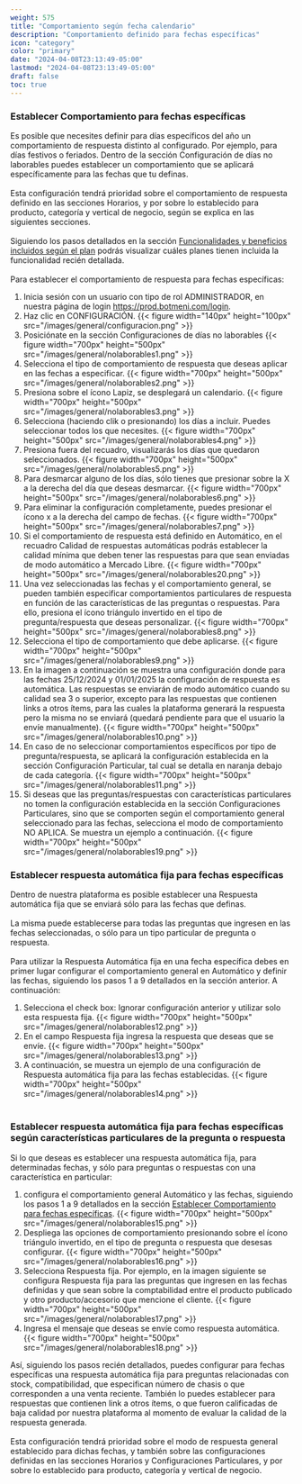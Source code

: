 ```yaml
---
weight: 575
title: "Comportamiento según fecha calendario"
description: "Comportamiento definido para fechas específicas"
icon: "category"
color: "primary"
date: "2024-04-08T23:13:49-05:00"
lastmod: "2024-04-08T23:13:49-05:00"
draft: false
toc: true
---
```

### Establecer Comportamiento para fechas específicas

Es posible que necesites definir para días específicos del año un comportamiento de respuesta distinto al configurado. Por ejemplo, para días festivos o feriados.
Dentro de la sección Configuración de días no laborables puedes establecer un comportamiento que se aplicará específicamente para las fechas que tu definas.<br></br>
Esta configuración tendrá prioridad sobre el comportamiento de respuesta definido en las secciones Horarios, y por sobre lo establecido para producto, categoría y vertical de negocio, según se explica en las siguientes secciones.<br></br>
Siguiendo los pasos detallados en la sección [Funcionalidades y beneficios incluidos según el plan](../../Suscripcíon_y_Pagos/Tu_Suscripcion/Conocer_beneficios_planes.md) podrás visualizar cuáles planes tienen incluida la funcionalidad recién detallada.<br></br>
Para establecer el comportamiento de respuesta para fechas específicas:
1. Inicia sesión con un usuario con tipo de rol ADMINISTRADOR, en nuestra página de login <https://prod.botmeni.com/login>.
2. Haz clic en CONFIGURACIÓN.
{{< figure width="140px" height="100px" src="/images/general/configuracion.png" >}}
3. Posiciónate en la sección Configuraciones de días no laborables
{{< figure width="700px" height="500px" src="/images/general/nolaborables1.png" >}}
4. Selecciona el tipo de comportamiento de respuesta que deseas aplicar en las fechas a especificar.
{{< figure width="700px" height="500px" src="/images/general/nolaborables2.png" >}}
5. Presiona sobre el ícono Lapiz, se desplegará un calendario.
{{< figure width="700px" height="500px" src="/images/general/nolaborables3.png" >}}
6. Selecciona (haciendo clik o presionando) los días a incluir. Puedes seleccionar todos los que necesites.
{{< figure width="700px" height="500px" src="/images/general/nolaborables4.png" >}}
7. Presiona fuera del recuadro, visualizarás los días que quedaron seleccionados.
{{< figure width="700px" height="500px" src="/images/general/nolaborables5.png" >}}
8. Para desmarcar alguno de los días, sólo tienes que presionar sobre la X a la derecha del día que deseas desmarcar.
{{< figure width="700px" height="500px" src="/images/general/nolaborables6.png" >}}
9. Para eliminar la configuración completamente, puedes presionar el ícono x a la derecha del campo de fechas.
{{< figure width="700px" height="500px" src="/images/general/nolaborables7.png" >}}
10. Si el comportamiento de respuesta está definido en Automático, en el recuadro Calidad de respuestas automáticas podrás establecer la calidad mínima que deben tener las respuestas para que sean enviadas de modo automático a Mercado Libre.
{{< figure width="700px" height="500px" src="/images/general/nolaborables20.png" >}}
10. Una vez seleccionadas las fechas y el comportamiento general, se pueden también especificar comportamientos particulares de respuesta en función de las características de las preguntas o respuestas. Para ello, presiona el ícono triángulo invertido en el tipo de pregunta/respuesta que deseas personalizar.
{{< figure width="700px" height="500px" src="/images/general/nolaborables8.png" >}}
11. Selecciona el tipo de comportamiento que debe aplicarse.
{{< figure width="700px" height="500px" src="/images/general/nolaborables9.png" >}}
12. En la imagen a continuación se muestra una configuración donde para las fechas 25/12/2024 y 01/01/2025 la configuración de respuesta es automática. Las respuestas se enviarán de modo automático cuando su calidad sea 3 o superior, excepto para las respuestas que contienen links a otros ítems, para las cuales la plataforma generará la respuesta pero la misma no se enviará (quedará pendiente para que el usuario la envíe manualmente). 
{{< figure width="700px" height="500px" src="/images/general/nolaborables10.png" >}}
13. En caso de no seleccionar comportamientos específicos por tipo de pregunta/respuesta, se aplicará la configuración establecida en la sección Configuración Particular, tal cual se detalla en naranja debajo de cada categoría.
{{< figure width="700px" height="500px" src="/images/general/nolaborables11.png" >}}
14. Si deseas que las preguntas/respuestas con características particulares no tomen la configuración establecida en la sección Configuraciones Particulares, sino que se comporten según el comportamiento general seleccionado para las fechas, selecciona el modo de comportamiento NO APLICA. Se muestra un ejemplo a continuación.
{{< figure width="700px" height="500px" src="/images/general/nolaborables19.png" >}}

### Establecer respuesta automática fija para fechas específicas

Dentro de nuestra plataforma es posible establecer una Respuesta automática fija que se enviará sólo para las fechas que definas.<br></br>
La misma puede establecerse para todas las preguntas que ingresen en las fechas seleccionadas, o sólo para un tipo particular de pregunta o respuesta.<br></br>
Para utilizar la Respuesta Automática fija en una fecha específica debes en primer lugar configurar el comportamiento general en Automático y definir las fechas, siguiendo los pasos 1 a 9 detallados en la sección anterior. A continuación:
1. Selecciona el check box: Ignorar configuración anterior y utilizar solo esta respuesta fija.
{{< figure width="700px" height="500px" src="/images/general/nolaborables12.png" >}}
2. En el campo Respuesta fija ingresa la respuesta que deseas que se envíe.
{{< figure width="700px" height="500px" src="/images/general/nolaborables13.png" >}}
4. A continuación, se muestra un ejemplo de una configuración de Respuesta automática fija para las fechas establecidas.
{{< figure width="700px" height="500px" src="/images/general/nolaborables14.png" >}}
<br></br>

### Establecer respuesta automática fija para fechas específicas según características particulares de la pregunta o respuesta

Si lo que deseas es establecer una respuesta automática fija, para determinadas fechas, y sólo para preguntas o respuestas con una característica en particular:
1. configura el comportamiento general Automático y las fechas, siguiendo los pasos 1 a 9 detallados en la sección [Establecer Comportamiento para fechas específicas](../Configuración_comportamiento_respuesta/Dias_festivos.md).
{{< figure width="700px" height="500px" src="/images/general/nolaborables15.png" >}}
2. Despliega las opciones de comportamiento presionando sobre el ícono triángulo invertido, en el tipo de pregunta o respuesta que desesas configurar.
{{< figure width="700px" height="500px" src="/images/general/nolaborables16.png" >}}
4. Selecciona Respuesta fija. Por ejemplo, en la imagen siguiente se configura Respuesta fija para las preguntas que ingresen en las fechas definidas y que sean sobre la comptabilidad entre el producto publicado y otro producto/accesorio que mencione el cliente.
{{< figure width="700px" height="500px" src="/images/general/nolaborables17.png" >}}
5. Ingresa el mensaje que deseas se envíe como respuesta automática.
{{< figure width="700px" height="500px" src="/images/general/nolaborables18.png" >}}

Así, siguiendo los pasos recién detallados, puedes configurar para fechas específicas una respuesta automática fija para preguntas relacionadas con stock, compatibilidad, que especifican número de chasis o que corresponden a una venta reciente. También lo puedes establecer para respuestas que contienen link a otros ítems, o que fueron calificadas de baja calidad por nuestra plataforma al momento de evaluar la calidad de la respuesta generada.<br></br>
Esta configuración tendrá prioridad sobre el modo de respuesta general establecido para dichas fechas, y también sobre las configuraciones definidas en las secciones Horarios y Configuraciones Particulares, y por sobre lo establecido para producto, categoría y vertical de negocio.

